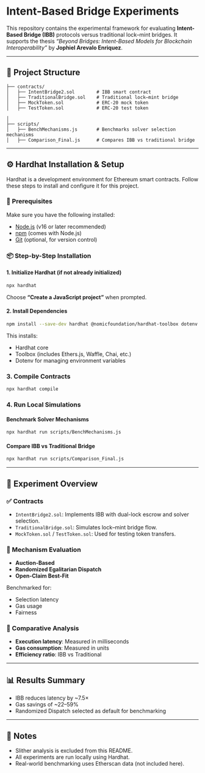 # Intent-Based Bridge Experiments

This repository contains the experimental framework for evaluating **Intent-Based Bridge (IBB)** protocols versus traditional lock–mint bridges. It supports the thesis _“Beyond Bridges: Intent-Based Models for Blockchain Interoperability”_ by **Jophiel Arevalo Enriquez**.

---

## 📁 Project Structure

```
├── contracts/
│   ├── IntentBridge2.sol        # IBB smart contract
│   ├── TraditionalBridge.sol    # Traditional lock–mint bridge
│   ├── MockToken.sol            # ERC-20 mock token
│   ├── TestToken.sol            # ERC-20 test token

│
├── scripts/
│   ├── BenchMechanisms.js       # Benchmarks solver selection mechanisms
│   ├── Comparison_Final.js      # Compares IBB vs traditional bridge
```

---



## ⚙️ Hardhat Installation & Setup

Hardhat is a development environment for Ethereum smart contracts. Follow these steps to install and configure it for this project.

### 🔧 Prerequisites

Make sure you have the following installed:

- [Node.js](https://nodejs.org/) (v16 or later recommended)
- [npm](https://www.npmjs.com/) (comes with Node.js)
- [Git](https://git-scm.com/) (optional, for version control)

### 📦 Step-by-Step Installation

#### 1. Initialize Hardhat (if not already initialized)

```bash
npx hardhat
```

Choose **“Create a JavaScript project”** when prompted.

#### 2. Install Dependencies

```bash
npm install --save-dev hardhat @nomicfoundation/hardhat-toolbox dotenv
```

This installs:

- Hardhat core
- Toolbox (includes Ethers.js, Waffle, Chai, etc.)
- Dotenv for managing environment variables

### 3. Compile Contracts
```bash
npx hardhat compile
```

### 4. Run Local Simulations
#### Benchmark Solver Mechanisms
```bash
npx hardhat run scripts/BenchMechanisms.js
```

#### Compare IBB vs Traditional Bridge
```bash
npx hardhat run scripts/Comparison_Final.js
```

---

## 🧪 Experiment Overview

### ✅ Contracts
- `IntentBridge2.sol`: Implements IBB with dual-lock escrow and solver selection.
- `TraditionalBridge.sol`: Simulates lock–mint bridge flow.
- `MockToken.sol` / `TestToken.sol`: Used for testing token transfers.

### 🧠 Mechanism Evaluation
- **Auction-Based**
- **Randomized Egalitarian Dispatch**
- **Open-Claim Best-Fit**

Benchmarked for:
- Selection latency
- Gas usage
- Fairness

### 🔬 Comparative Analysis
- **Execution latency**: Measured in milliseconds
- **Gas consumption**: Measured in units
- **Efficiency ratio**: IBB vs Traditional

---

## 📊 Results Summary
- IBB reduces latency by ~7.5×
- Gas savings of ~22–59%
- Randomized Dispatch selected as default for benchmarking

---

## 📌 Notes
- Slither analysis is excluded from this README.
- All experiments are run locally using Hardhat.
- Real-world benchmarking uses Etherscan data (not included here).
